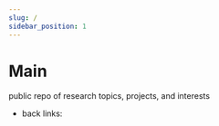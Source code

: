 ```yaml
---
slug: /
sidebar_position: 1
---
```


# Main

public repo of research topics, projects, and interests
* back links: